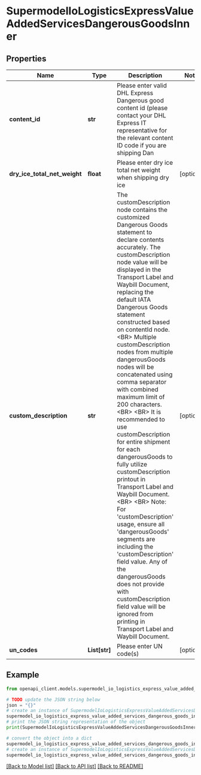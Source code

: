 # SupermodelIoLogisticsExpressValueAddedServicesDangerousGoodsInner


## Properties

Name | Type | Description | Notes
------------ | ------------- | ------------- | -------------
**content_id** | **str** | Please enter valid DHL Express Dangerous good content id (please contact your DHL Express IT representative for the relevant content ID code if you are shipping Dan | 
**dry_ice_total_net_weight** | **float** | Please enter dry ice total net weight when shipping dry ice | [optional] 
**custom_description** | **str** | The customDescription node contains the customized Dangerous Goods statement to declare contents accurately. The customDescription node value will be displayed in the Transport Label and Waybill Document, replacing the default IATA Dangerous Goods statement constructed based on contentId node.&lt;BR&gt;            Multiple customDescription nodes from multiple dangerousGoods nodes will be concatenated using comma separator with combined maximum limit of 200 characters.&lt;BR&gt;            &lt;BR&gt;            It is recommended to use customDescription for entire shipment for each dangerousGoods to fully utilize customDescription printout in Transport Label and Waybill Document.&lt;BR&gt;            &lt;BR&gt;            Note: For &#39;customDescription&#39; usage, ensure all &#39;dangerousGoods&#39; segments are including the &#39;customDescription&#39; field value. Any of the dangerousGoods does not provide with customDescription field value will be ignored from printing in Transport Label and Waybill Document.   | [optional] 
**un_codes** | **List[str]** | Please enter UN code(s) | [optional] 

## Example

```python
from openapi_client.models.supermodel_io_logistics_express_value_added_services_dangerous_goods_inner import SupermodelIoLogisticsExpressValueAddedServicesDangerousGoodsInner

# TODO update the JSON string below
json = "{}"
# create an instance of SupermodelIoLogisticsExpressValueAddedServicesDangerousGoodsInner from a JSON string
supermodel_io_logistics_express_value_added_services_dangerous_goods_inner_instance = SupermodelIoLogisticsExpressValueAddedServicesDangerousGoodsInner.from_json(json)
# print the JSON string representation of the object
print(SupermodelIoLogisticsExpressValueAddedServicesDangerousGoodsInner.to_json())

# convert the object into a dict
supermodel_io_logistics_express_value_added_services_dangerous_goods_inner_dict = supermodel_io_logistics_express_value_added_services_dangerous_goods_inner_instance.to_dict()
# create an instance of SupermodelIoLogisticsExpressValueAddedServicesDangerousGoodsInner from a dict
supermodel_io_logistics_express_value_added_services_dangerous_goods_inner_from_dict = SupermodelIoLogisticsExpressValueAddedServicesDangerousGoodsInner.from_dict(supermodel_io_logistics_express_value_added_services_dangerous_goods_inner_dict)
```
[[Back to Model list]](../README.md#documentation-for-models) [[Back to API list]](../README.md#documentation-for-api-endpoints) [[Back to README]](../README.md)


